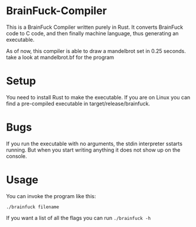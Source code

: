 # BrainFuck-Compiler

This is a BrainFuck Compiler written purely in Rust. It converts BrainFuck code to C code, and then finally machine language, thus generating an executable.

As of now, this compiler is able to draw a mandelbrot set in 0.25 seconds. take a look at mandelbrot.bf for the program

# Setup
You need to install Rust to make the executable. If you are on Linux you can find a pre-compiled executable in target/release/brainfuck.

# Bugs
If you run the executable with no arguments, the stdin interpreter sstarts running. But when you start writing anything it does not show up on the console.

# Usage
You can invoke the program like this:
```
./brainfuck filename
```
If you want a list of all the flags you can run `./brainfuck -h`
